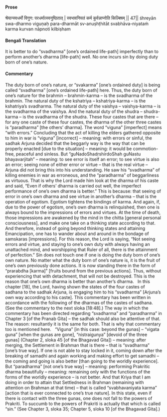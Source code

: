 #### Prose 

श्रेयान्स्वधर्मो विगुण: परधर्मात्स्वनुष्ठितात् |
स्वभावनियतं कर्म कुर्वन्नाप्नोति किल्बिषम् || 47||
śhreyān swa-dharmo viguṇaḥ para-dharmāt sv-anuṣhṭhitāt
svabhāva-niyataṁ karma kurvan nāpnoti kilbiṣham

 #### Bengali Translation 

It is better to do “svadharma” [one’s ordained life-path] imperfectly than to perform another’s dharma [life-path] well. No one incurs sin by doing duty born of one’s nature. 

 #### Commentary 

The duty born of one’s nature, or “svakarma” [one’s ordained duty] is being called “svadharma” [one’s ordained life-path] here. Thus, the duty born of one’s nature for the brahmin – brahmin-karma – is the svadharma of the brahmin. The natural duty of the kshatriya – kshatriya-karma – is the kshatriya’s svadharma. The natural duty of the vaishya – vaishya-karma – is the svadharma of the vaishya. And the natural duty of the shudra – shudra-karma – is the svadharma of the shudra. These four castes that are there – for any one caste of these four castes, the dharma of the other three castes is “paradharma” [the others’ dharma]. The word “viguna” [imperfect] means “with errors.” Concluding that the act of killing the elders gathered opposite to him in war is “viguna” [incorrect] – meaning: with errors or sinful, the sadhak Arjuna decided that the beggarly way is the way that can be properly enacted [due to the situation] – meaning: it would be commotion-free, peaceful and sinless. But “guNadoShadṛshirdoShah guNastu bhayavarjitah” – meaning: to see error is itself an error; to see virtue is also an error; seeing none of either error or virtue – that is the real virtue – Arjuna did not bring this into his understanding. He saw his “svadharma” of killing enemies in war as erroneous, and the “paradharma” of beggarliness as virtuous. That is why the Lord made him look at the dharma of his caste and said, “Even if others’ dharma is carried out well, the imperfect performance of one’s own dharma is better.” This is because: that seeing of error in one’s own dharma and see virtue in another’s dharma – that is the operation of egotism. Egotism tightens the bindings of karma. And again, if, due to the power of egotism, one’s own dharma is relinquished, then one is always bound to the impressions of errors and virtues. At the time of death, those impressions are awakened by the mind in the chitta [general personal consciousness], and make one take on a thinking state according to that. And therefore, instead of going beyond thinking states and attaining Emancipation, one has to wander about and around in the bondage of samskaras [impressions]. For this reason, the Lord is saying, “Not seeing errors and virtue, and staying to one’s own duty with always having an unattached mind, and worshipping that Ruler of all, there is the attainment of perfection.” Sin does not touch one if one is doing the duty born of one’s own nature. No matter what the duty born of one’s nature is, it is the fruit of one’s own previously done actions. It is now standing there in the form of “prarabdha [karma]” [fruits bound from the previous actions]. Thus, without experiencing that with detachment, that will not be destroyed. This is the reason that one’s own dharma is better than another’s dharma.
 
In this chapter [18], the Lord, having shown the states of the four castes of sadhana to the sadhak Arjuna, is engaging him to his “svadharma” [Arjuna’s own way according to his caste]. This commentary has been written in accordance with the following of the dharmas of the castes of sadhana. (See the commentary to the next sloka [18:48].) The way in which the commentary has been directed regarding “svadharma” and “paradharma” in Chapter 3 [of the Pranab Gita] – the sadhak should also be attentive of that. The reason: resultantly it is the same for both. That is why that commentary too is mentioned here.
 
“Viguna” [in this case: beyond the gunas] – “vigata guna” [when the gunas are gone], “nistraigunya” [devoid of the three gunas] (Chapter 2, sloka 45 [of the Bhagavad Gita]) – meaning: after merging, the Settlement in Brahman that is there – that is “svadharma” [one’s true way]. If one is not able to stay locked in it, coming down after the breaking of samadhi and again working and making effort to get samadhi – the coming and going is also better [than going to the worldly experience]. But “paradharma” [not one’s true way] – meaning: performing Prakritic dharma beautifully – meaning: remaining only with the functions of the forms of the worldly experience – is not better. And that Kriya that I am doing in order to attain that Settledness in Brahman (remaining with attention on Brahman at that time) – that is called “svabhavaniyata karma” [action that is ever connected to one’s true nature]. In this state, even if there is contact with the three gunas, one does not fall to the powers of Prakriti. To succumb to the powers of Prakriti is actually that which is called “sin.” (See Chapter 3, sloka 35; Chapter 5, sloka 10 [of the Bhagavad Gita].)
